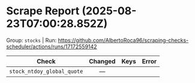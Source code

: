 # Scrape Report (2025-08-23T07:00:28.852Z)

Group: `stocks`  |  Run: https://github.com/AlbertoRoca96/scraping-checks-scheduler/actions/runs/17172559142

| Check | Changed | Keys | Error |
|---|:---:|:--|:--|
| `stock_ntdoy_global_quote` | — |  |  |
